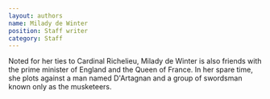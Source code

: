 ```yaml
---
layout: authors
name: Milady de Winter
position: Staff writer
category: Staff
---
```


Noted for her ties to Cardinal Richelieu, Milady de Winter is also friends with
the prime minister of England and the Queen of France. In her spare time, she
plots against a man named D'Artagnan and a group of swordsman known only as the
musketeers.

